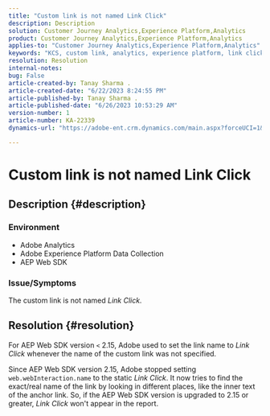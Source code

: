 ```yaml
---
title: "Custom link is not named Link Click"
description: Description
solution: Customer Journey Analytics,Experience Platform,Analytics
product: Customer Journey Analytics,Experience Platform,Analytics
applies-to: "Customer Journey Analytics,Experience Platform,Analytics"
keywords: "KCS, custom link, analytics, experience platform, link click, web SDK"
resolution: Resolution
internal-notes: 
bug: False
article-created-by: Tanay Sharma .
article-created-date: "6/22/2023 8:24:55 PM"
article-published-by: Tanay Sharma .
article-published-date: "6/26/2023 10:53:29 AM"
version-number: 1
article-number: KA-22339
dynamics-url: "https://adobe-ent.crm.dynamics.com/main.aspx?forceUCI=1&pagetype=entityrecord&etn=knowledgearticle&id=0b3f78d4-3a11-ee11-8f6d-6045bd006295"

---
```

# Custom link is not named Link Click

## Description {#description}


### <b>Environment</b>

- Adobe Analytics
- Adobe Experience Platform Data Collection
- AEP Web SDK


### <b>Issue/Symptoms</b>

The custom link is not named *Link Click.*


## Resolution {#resolution}


For AEP Web SDK version `<` 2.15, Adobe used to set the link name to *Link Click* whenever the name of the custom link was not specified.

Since AEP Web SDK version 2.15, Adobe stopped setting `web.webInteraction.name` to the static *Link Click*. It now tries to find the exact/real name of the link by looking in different places, like the inner text of the anchor link. So, if the AEP Web SDK version is upgraded to 2.15 or greater, *Link Click* won't appear in the report.
